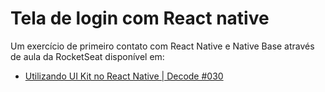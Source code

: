 
# Tela de login com React native

Um exercício de primeiro contato com React Native e Native Base através de aula da RocketSeat disponível em: 
  - [Utilizando UI Kit no React Native | Decode #030](https://www.youtube.com/watch?v=JEKZc_rkqgc)
